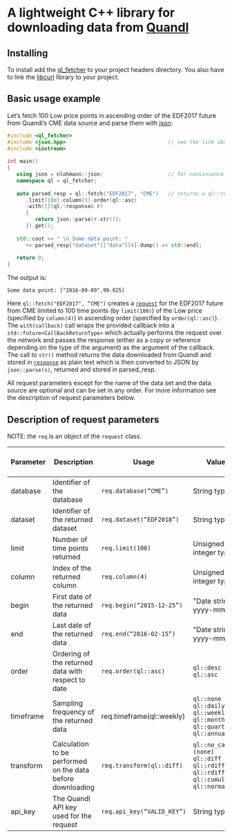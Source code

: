 # A lightweight C++ library for downloading data from [Quandl](https://www.quandl.com)

## Installing

To install add the [ql_fetcher](https://raw.githubusercontent.com/yarric/ql_fetcher/master/release/ql_fetcher) to your project headers directory. You also have to link the [libcurl](https://curl.haxx.se/libcurl/) library to your project.

## Basic usage example

Let’s fetch 100 Low price points in ascending order of the EDF2017 future from Quandl’s CME data source and parse them with [json](https://github.com/nlohmann/json):

```c++
#include <ql_fetcher>
#include <json.hpp>                                 // see the link above
#include <iostream>
                                       
int main() 
{                                  
   using json = nlohmann::json;                     // for convinience 
   namespace ql = ql_fetcher;
                                                                          
   auto parsed_resp = ql::fetch("EDF2017", "CME")   // returns a ql::request
      .limit(100).column(3).order(ql::asc)
      .with([](ql::response& r)
      {
         return json::parse(r.str());
      }).get();                                     
                                                                       
   std::cout << " \n Some data point: "
      << parsed_resp["dataset"]["data"][4].dump() << std::endl;
                                 
   return 0; 
}
```

The output is:

```Some data point: ["2016-09-09",99.025]```

Here ```ql::fetch("EDF2017", “CME")``` creates a [```request```](https://github.com/yarric/ql_fetcher/blob/master/src/request.hpp) for the EDF2017 future from CME limited to 100 time points (by ```limit(100)```) of the Low price (specified by ```column(4)```) in ascending order (specified by ```order(ql::asc)```). The ```with(callback)``` call wraps the provided callback into a ```std::future<CallBackReturnType>``` which actually performs the request over the network and passes the response (either as a copy or reference depending on the type of the argument) as the argument of the callback. The call to ```str()``` method returns the data downloaded from Quandl and stored in [```response```](https://github.com/yarric/ql_fetcher/blob/master/src/response.hpp) as plain text which is then converted to JSON by ```json::parse(s)```, returned and stored in parsed_resp.

All request parameters except for the name of the data set and the data source are optional and can be set in any order. For more information see the description of request parameters below.

## Description of request parameters

NOTE: the ```req``` is an object of the ```request``` class.

Parameter | Description | Usage | Values | [Corresponding Quandl parameter](https://docs.quandl.com/docs/parameters-2)
-- | -- | -- | -- | --
database | Identifier of the database | ```req.database(“CME”)``` | String type | database_code
dataset | Identifier of the returned dataset  | ```req.dataset(“EDF2018”)``` | String type | dataset_code
limit | Number of time points returned | ```req.limit(100)``` | Unsigned integer type | limit
column | Index of the returned column | ```req.column(4)``` | Unsigned integer type | column_index
begin | First date of the returned data | ```req.begin(“2015-12-25”)``` | "Date string yyyy-mm-dd" | start_date
end | Last date of the returned data | ```req.end(“2016-02-15”)``` | "Date string yyyy-mm-dd" | end_date
order | Ordering of the returned data with respect to date | ```req.order(ql::asc)``` | ```ql::desc ql::asc``` | order
timeframe | Sampling frequency of the returned data | req.timeframe(ql::weekly) | ```ql::none ql::daily ql::weekly ql::monthly ql::quarterly ql::annual``` | collapse
transform | Calculation to be performed on the data before downloading | ```req.transform(ql::diff)``` | ```ql::no_calc (none) ql::diff ql::rdiff ql::rdiff_from ql::cumul ql::normalize``` | transform
api_key | The Quandl API key used for the request | ```req.api_key(“VALID_KEY”)``` | String type | api_key

